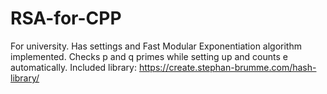 # RSA-for-CPP
For university. Has settings and Fast Modular Exponentiation algorithm implemented. Checks p and q primes while setting up and counts e automatically.
Included library: https://create.stephan-brumme.com/hash-library/
